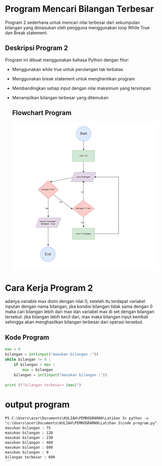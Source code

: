 # Program Mencari Bilangan Terbesar
Program 2 sederhana untuk mencari nilai terbesar dari sekumpulan bilangan yang dimasukan oleh pengguna menggunakan loop While True dan Break statement. 

## Deskripsi Program 2
Program ini dibuat menggunakan bahasa Python dengan fitur:
- Menggunakan while true untuk perulangan tak terbatas
- Menggunakan break statement untuk menghentikan program
- Membandingkan setiap input dengan nilai maksimum yang tersimpan
- Menampilkan bilangan terbesar yang ditemukan

  ## Flowchart Program
  ![Flowchart](Flowchat.png)

# Cara Kerja Program 2
adanya variable max disini dengan nilai 0, setelah itu terdapat variabel inputan dengan nama bilangan, jika kondisi
bilangan tidak sama dengan 0 maka cari bilangan lebih dari max dan variabel max di set dengan bilangan tersebut. jika bilangan
lebih kecil dari, max maka bilangan input kembali sehingga akan menghasilkan bilangan terbesar dari operasi tersebut.

  ## Kode Program
```python
max = 0
bilangan = int(input("masukan bilangan :"))
while bilangan != 0 :
    if bilangan > max :
        max = bilangan 
    bilangan = int(input("masukan bilangan :"))
    
print (f"bilangan terbesar= {max}")
```
# output program
````
PS C:\Users\acer\Documents\KULIAH\PEMROGRAMAN\Latihan 3> python -u "c:\Users\acer\Documents\KULIAH\PEMROGRAMAN\Latihan 3\code program.py"
masukan bilangan : 75
masukan bilangan : 120
masukan bilangan : 230
masukan bilangan : 460
masukan bilangan : 600
masukan bilangan : 0
bilangan terbesar : 600
```
